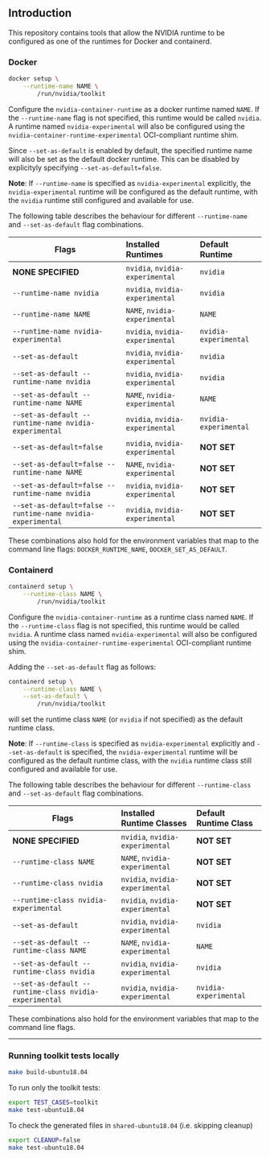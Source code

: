 ## Introduction

This repository contains tools that allow the NVIDIA runtime to be configured as one of the runtimes for Docker and containerd. 

### Docker

```bash
docker setup \
    --runtime-name NAME \
        /run/nvidia/toolkit
```

Configure the `nvidia-container-runtime` as a docker runtime named `NAME`. If the `--runtime-name` flag is not specified, this runtime would be called `nvidia`. A runtime named `nvidia-experimental` will also be configured using the `nvidia-container-runtime-experimental` OCI-compliant runtime shim.

Since `--set-as-default` is enabled by default, the specified runtime name will also be set as the default docker runtime. This can be disabled by explicityly specifying `--set-as-default=false`.

**Note**: If `--runtime-name` is specified as `nvidia-experimental` explicitly, the `nvidia-experimental` runtime will be configured as the default runtime, with the `nvidia` runtime still configured and available for use.

The following table describes the behaviour for different `--runtime-name` and `--set-as-default` flag combinations.

| Flags                                                       | Installed Runtimes              | Default Runtime       |
|-------------------------------------------------------------|:--------------------------------|:----------------------|
| **NONE SPECIFIED**                                          | `nvidia`, `nvidia-experimental` | `nvidia`              |
| `--runtime-name nvidia`                                     | `nvidia`, `nvidia-experimental` | `nvidia`              |
| `--runtime-name NAME`                                       | `NAME`, `nvidia-experimental`   | `NAME`                |
| `--runtime-name nvidia-experimental`                        | `nvidia`, `nvidia-experimental` | `nvidia-experimental` |
| `--set-as-default`                                          | `nvidia`, `nvidia-experimental` | `nvidia`              |
| `--set-as-default --runtime-name nvidia`                    | `nvidia`, `nvidia-experimental` | `nvidia`              |
| `--set-as-default --runtime-name NAME`                      | `NAME`, `nvidia-experimental`   | `NAME`                |
| `--set-as-default --runtime-name nvidia-experimental`       | `nvidia`, `nvidia-experimental` | `nvidia-experimental` |
| `--set-as-default=false`                                    | `nvidia`, `nvidia-experimental` | **NOT SET**           |
| `--set-as-default=false --runtime-name NAME`                | `NAME`, `nvidia-experimental`   | **NOT SET**           |
| `--set-as-default=false --runtime-name nvidia`              | `nvidia`, `nvidia-experimental` | **NOT SET**           |
| `--set-as-default=false --runtime-name nvidia-experimental` | `nvidia`, `nvidia-experimental` | **NOT SET**           |

These combinations also hold for the environment variables that map to the command line flags: `DOCKER_RUNTIME_NAME`, `DOCKER_SET_AS_DEFAULT`.

### Containerd

```bash
containerd setup \
    --runtime-class NAME \
        /run/nvidia/toolkit
```

Configure the `nvidia-container-runtime` as a runtime class named `NAME`. If the `--runtime-class` flag is not specified, this runtime would be called `nvidia`. A runtime class named `nvidia-experimental` will also be configured using the `nvidia-container-runtime-experimental` OCI-compliant runtime shim.

Adding the `--set-as-default` flag as follows:
```bash
containerd setup \
    --runtime-class NAME \
    --set-as-default \
        /run/nvidia/toolkit
```
will set the runtime class `NAME` (or `nvidia` if not specified) as the default runtime class.

**Note**: If `--runtime-class` is specified as `nvidia-experimental` explicitly and `--set-as-default` is specified, the `nvidia-experimental` runtime will be configured as the default runtime class, with the `nvidia` runtime class still configured and available for use.

The following table describes the behaviour for different `--runtime-class` and `--set-as-default` flag combinations.

| Flags                                                  | Installed Runtime Classes       | Default Runtime Class |
|--------------------------------------------------------|:--------------------------------|:----------------------|
| **NONE SPECIFIED**                                     | `nvidia`, `nvidia-experimental` | **NOT SET**           |
| `--runtime-class NAME`                                 | `NAME`, `nvidia-experimental`   | **NOT SET**           |
| `--runtime-class nvidia`                               | `nvidia`, `nvidia-experimental` | **NOT SET**           |
| `--runtime-class nvidia-experimental`                  | `nvidia`, `nvidia-experimental` | **NOT SET**           |
| `--set-as-default`                                     | `nvidia`, `nvidia-experimental` | `nvidia`              |
| `--set-as-default --runtime-class NAME`                | `NAME`, `nvidia-experimental`   | `NAME`                |
| `--set-as-default --runtime-class nvidia`              | `nvidia`, `nvidia-experimental` | `nvidia`              |
| `--set-as-default --runtime-class nvidia-experimental` | `nvidia`, `nvidia-experimental` | `nvidia-experimental` |

These combinations also hold for the environment variables that map to the command line flags.

---
### Running toolkit tests locally

```bash
make build-ubuntu18.04
````

To run only the toolkit tests:
```bash
export TEST_CASES=toolkit
make test-ubuntu18.04
```

To check the generated files in `shared-ubuntu18.04` (i.e. skipping cleanup)
```bash
export CLEANUP=false
make test-ubuntu18.04
```


